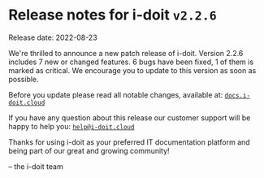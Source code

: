 # Release notes for i-doit `v2.2.6`

Release date: 2022-08-23

We're thrilled to announce a new patch release of i-doit. Version 2.2.6 includes 7 new or changed features. 6 bugs have been fixed, 1 of them is marked as critical. We encourage you to update to this version as soon as possible.

Before you update please read all notable changes, available at: [`docs.i-doit.cloud`](https://docs.i-doit.cloud/ref/changelog.html)

If you have any question about this release our customer support will be happy to help you: [`help@i-doit.cloud`](mailto:help@i-doit.cloud)

Thanks for using i-doit as your preferred IT documentation platform and being part of our great and growing community!

– the i-doit team
